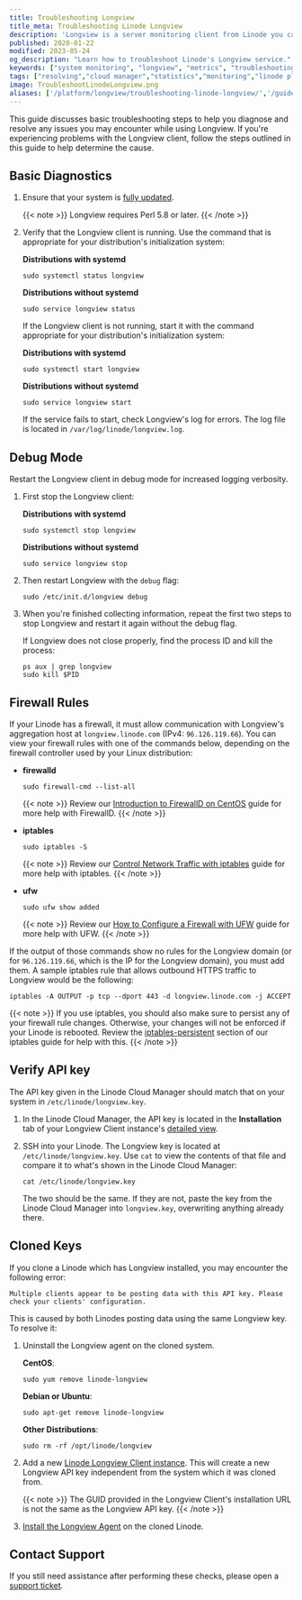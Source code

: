 ```yaml
---
title: Troubleshooting Longview
title_meta: Troubleshooting Linode Longview
description: 'Longview is a server monitoring client from Linode you can use to watch server performance. This guide describes the process of troubleshooting Longview.'
published: 2020-01-22
modified: 2023-05-24
og_description: "Learn how to troubleshoot Linode's Longview service."
keywords: ["system monitoring", "longview", "metrics", "troubleshooting"]
tags: ["resolving","cloud manager","statistics","monitoring","linode platform"]
image: TroubleshootLinodeLongview.png
aliases: ['/platform/longview/troubleshooting-linode-longview/','/guides/troubleshooting-linode-longview/']
---
```


This guide discusses basic troubleshooting steps to help you diagnose and resolve any issues you may encounter while using Longview. If you're experiencing problems with the Longview client, follow the steps outlined in this guide to help determine the cause.

## Basic Diagnostics

1. Ensure that your system is [fully updated](/docs/products/compute/compute-instances/guides/set-up-and-secure/#perform-system-updates).

    {{< note >}}
    Longview requires Perl 5.8 or later.
    {{< /note >}}

1. Verify that the Longview client is running. Use the command that is appropriate for your distribution's initialization system:

    **Distributions with systemd**

    ```command
    sudo systemctl status longview
    ```

    **Distributions without systemd**

    ```command
    sudo service longview status
    ```

    If the Longview client is not running, start it with the command appropriate for your distribution's initialization system:

    **Distributions with systemd**

    ```command
    sudo systemctl start longview
    ```

    **Distributions without systemd**

    ```command
    sudo service longview start
    ```

    If the service fails to start, check Longview's log for errors. The log file is located in `/var/log/linode/longview.log`.

## Debug Mode

Restart the Longview client in debug mode for increased logging verbosity.

1.  First stop the Longview client:

    **Distributions with systemd**

    ```command
    sudo systemctl stop longview
    ```

    **Distributions without systemd**

    ```command
    sudo service longview stop

1.  Then restart Longview with the `debug` flag:

    ```command
    sudo /etc/init.d/longview debug
    ```

1.  When you're finished collecting information, repeat the first two steps to stop Longview and restart it again without the debug flag.

    If Longview does not close properly, find the process ID and kill the process:

    ```comand
    ps aux | grep longview
    sudo kill $PID
    ```

## Firewall Rules

If your Linode has a firewall, it must allow communication with Longview's aggregation host at `longview.linode.com` (IPv4: `96.126.119.66`). You can view your firewall rules with one of the commands below, depending on the firewall controller used by your Linux distribution:

- **firewalld**

    ```command
    sudo firewall-cmd --list-all
    ```

    {{< note >}}
    Review our [Introduction to FirewallD on CentOS](/docs/guides/introduction-to-firewalld-on-centos/) guide for more help with FirewallD.
    {{< /note >}}

- **iptables**

    ```command
    sudo iptables -S
    ```

    {{< note >}}
    Review our [Control Network Traffic with iptables](/docs/guides/control-network-traffic-with-iptables/) guide for more help with iptables.
    {{< /note >}}

- **ufw**

    ```command
    sudo ufw show added
    ```

    {{< note >}}
    Review our [How to Configure a Firewall with UFW](/docs/guides/configure-firewall-with-ufw/) guide for more help with UFW.
    {{< /note >}}

If the output of those commands show no rules for the Longview domain (or for `96.126.119.66`, which is the IP for the Longview domain), you must add them. A sample iptables rule that allows outbound HTTPS traffic to Longview would be the following:

```command
iptables -A OUTPUT -p tcp --dport 443 -d longview.linode.com -j ACCEPT
```

{{< note >}}
If you use iptables, you should also make sure to persist any of your firewall rule changes. Otherwise, your changes will not be enforced if your Linode is rebooted. Review the [iptables-persistent](/docs/guides/control-network-traffic-with-iptables/#introduction-to-iptables-persistent) section of our iptables guide for help with this.
{{< /note >}}

## Verify API key

The API key given in the Linode Cloud Manager should match that on your system in `/etc/linode/longview.key`.

1. In the Linode Cloud Manager, the API key is located in the **Installation** tab of your Longview Client instance's [detailed view](/docs/products/tools/longview/get-started/#access-your-longview-client-s-detailed-view).

1.  SSH into your Linode. The Longview key is located at `/etc/linode/longview.key`. Use `cat` to view the contents of that file and compare it to what's shown in the Linode Cloud Manager:

    ```command
    cat /etc/linode/longview.key
    ```

    The two should be the same. If they are not, paste the key from the Linode Cloud Manager into `longview.key`, overwriting anything already there.

## Cloned Keys

If you clone a Linode which has Longview installed, you may encounter the following error:

```output
Multiple clients appear to be posting data with this API key. Please check your clients' configuration.
```

This is caused by both Linodes posting data using the same Longview key. To resolve it:

1. Uninstall the Longview agent on the cloned system.

    **CentOS**:

    ```command
    sudo yum remove linode-longview
    ```

    **Debian or Ubuntu**:

    ```command
    sudo apt-get remove linode-longview
    ```

    **Other Distributions**:

    ```command
    sudo rm -rf /opt/linode/longview
    ```

1. Add a new [Linode Longview Client instance](/docs/products/tools/longview/get-started/#add-the-longview-client). This will create a new Longview API key independent from the system which it was cloned from.

    {{< note >}}
    The GUID provided in the Longview Client's installation URL is not the same as the Longview API key.
    {{< /note >}}

1. [Install the Longview Agent](/docs/products/tools/longview/get-started/#install-the-longview-agent) on the cloned Linode.

## Contact Support

If you still need assistance after performing these checks, please open a [support ticket](/docs/products/platform/get-started/guides/support/#contacting-linode-support).